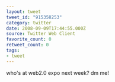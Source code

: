 ```yaml
---
layout: tweet
tweet_id: "915358253"
category: twitter
date: 2008-09-09T17:44:55.000Z
source: Twitter Web Client
favorite_count: 0
retweet_count: 0
tags:
- tweet
---
```


who's at web2.0 expo next week?  dm me!

